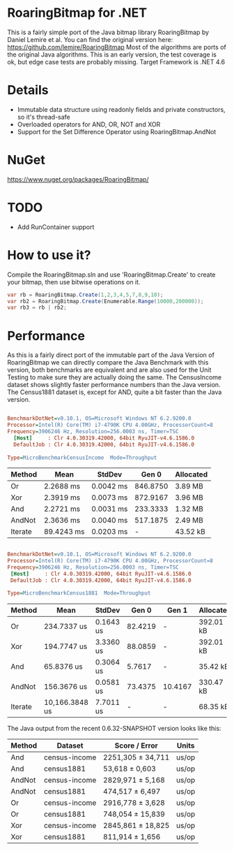 # RoaringBitmap for .NET
This is a fairly simple port of the Java bitmap library RoaringBitmap by Daniel Lemire et al.
You can find the original version here: https://github.com/lemire/RoaringBitmap
Most of the algorithms are ports of the original Java algorithms.
This is an early version, the test coverage is ok, but edge case tests are probably missing.
Target Framework is .NET 4.6

# Details
* Immutable data structure using readonly fields and private constructors, so it's thread-safe
* Overloaded operators for AND, OR, NOT and XOR
* Support for the Set Difference Operator using RoaringBitmap.AndNot

# NuGet
https://www.nuget.org/packages/RoaringBitmap/

# TODO
* Add RunContainer support

# How to use it?
Compile the RoaringBitmap.sln and use 'RoaringBitmap.Create' to create your bitmap, then use bitwise operations on it.
```csharp
var rb = RoaringBitmap.Create(1,2,3,4,5,7,8,9,10);
var rb2 = RoaringBitmap.Create(Enumerable.Range(10000,200000));
var rb3 = rb | rb2;
```

# Performance
As this is a fairly direct port of the immutable part of the Java Version of RoaringBitmap we can directly compare the Java Benchmark with this version, both benchmarks are equivalent and are also used for the Unit Testing to make sure they are actually doing the same.
The CensusIncome dataset shows slightly faster performance numbers than the Java version.
The Census1881 dataset is, except for AND, quite a bit faster than the Java version.

``` ini

BenchmarkDotNet=v0.10.1, OS=Microsoft Windows NT 6.2.9200.0
Processor=Intel(R) Core(TM) i7-4790K CPU 4.00GHz, ProcessorCount=8
Frequency=3906246 Hz, Resolution=256.0003 ns, Timer=TSC
  [Host]     : Clr 4.0.30319.42000, 64bit RyuJIT-v4.6.1586.0
  DefaultJob : Clr 4.0.30319.42000, 64bit RyuJIT-v4.6.1586.0
  
Type=MicroBenchmarkCensusIncome  Mode=Throughput
```
  Method |       Mean |    StdDev |    Gen 0 | Allocated |
-------- |----------- |---------- |--------- |---------- |
      Or |  2.2688 ms | 0.0042 ms | 846.8750 |   3.89 MB |
     Xor |  2.3919 ms | 0.0073 ms | 872.9167 |   3.96 MB |
     And |  2.2721 ms | 0.0031 ms | 233.3333 |   1.32 MB |
  AndNot |  2.3636 ms | 0.0040 ms | 517.1875 |   2.49 MB |
 Iterate | 89.4243 ms | 0.0203 ms |        - |  43.52 kB |
 
 ``` ini

BenchmarkDotNet=v0.10.1, OS=Microsoft Windows NT 6.2.9200.0
Processor=Intel(R) Core(TM) i7-4790K CPU 4.00GHz, ProcessorCount=8
Frequency=3906246 Hz, Resolution=256.0003 ns, Timer=TSC
  [Host]     : Clr 4.0.30319.42000, 64bit RyuJIT-v4.6.1586.0
  DefaultJob : Clr 4.0.30319.42000, 64bit RyuJIT-v4.6.1586.0

Type=MicroBenchmarkCensus1881  Mode=Throughput  
```
  Method |           Mean |    StdDev |   Gen 0 |   Gen 1 | Allocated |
-------- |--------------- |---------- |-------- |-------- |---------- |
      Or |    234.7337 us | 0.1643 us | 82.4219 |       - | 392.01 kB |
     Xor |    194.7747 us | 3.3360 us | 88.0859 |       - | 392.01 kB |
     And |     65.8376 us | 0.3064 us |  5.7617 |       - |  35.42 kB |
  AndNot |    156.3676 us | 0.0581 us | 73.4375 | 10.4167 | 330.47 kB |
 Iterate | 10,166.3848 us | 7.7011 us |       - |       - |  68.35 kB |


The Java output from the recent 0.6.32-SNAPSHOT version looks like this:


 Method | Dataset       | Score    /  Error  | Units |
------- | ------------- | ------------------ | ----- |
 And    | census-income | 2251,305 ±  34,711 | us/op |
 And    | census1881    |   53,618 ±   0,603 | us/op |
 AndNot | census-income | 2829,971 ±   5,168 | us/op |
 AndNot | census1881    |  474,517 ±   6,497 | us/op |
 Or     | census-income | 2916,778 ±   3,628 | us/op |
 Or     | census1881    |  748,054 ±  15,839 | us/op |
 Xor    | census-income | 2845,861 ±  18,825 | us/op |
 Xor    | census1881    |  811,914 ±   1,656 | us/op |
